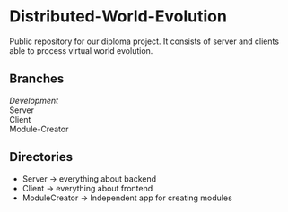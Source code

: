 # Distributed-World-Evolution
Public repository for our diploma project. It consists of server and clients able to process virtual world evolution.

## Branches
*Development*  
Server  
Client  
Module-Creator  

## Directories
- Server -> everything about backend  
- Client -> everything about frontend  
- ModuleCreator -> Independent app for creating modules  